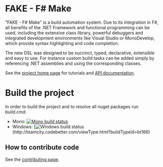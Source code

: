 # FAKE - F# Make

"FAKE - F# Make" is a build automation system. Due to its integration 
in F#, all benefits of the .NET Framework and functional programming can be used, including 
the extensive class library, powerful debuggers and integrated development environments like 
Visual Studio or MonoDevelop, which provide syntax highlighting and code completion.

The new DSL was designed to be succinct, typed, declarative, extensible and easy to use. 
For instance custom build tasks can be added simply by referencing .NET assemblies and using 
the corresponding classes.

See the [project home page](http://fsharp.github.com/FAKE/) for tutorials and [API documentation](http://fsharp.github.io/FAKE/apidocs/index.html).

# Build the project

In order to build the project and to resolve all nuget packages run *build.cmd*.

* Mono: [![Mono build status](https://travis-ci.org/fsharp/FAKE.png)](https://travis-ci.org/fsharp/FAKE)
* Windows: [![Windows build status](http://teamcity.codebetter.com/app/rest/builds/buildType:\(id:bt166\)/statusIcon)(http://teamcity.codebetter.com/viewType.html?buildTypeId=bt166)

## How to contribute code

See the [contributing page](http://fsharp.github.com/FAKE/contributing.html).
